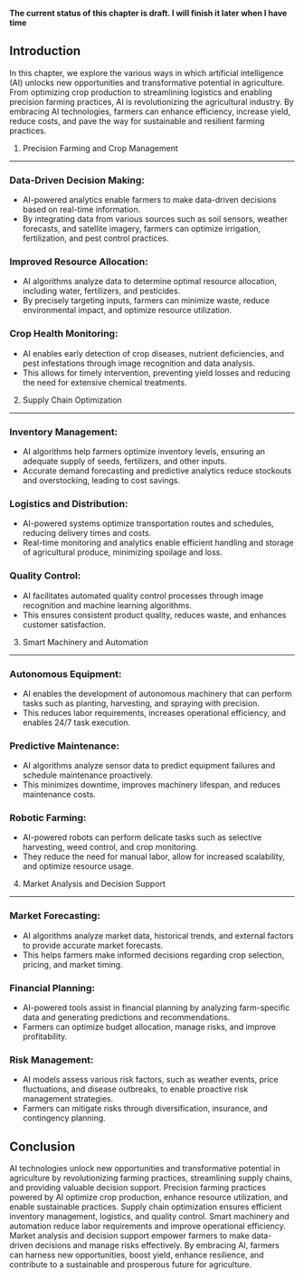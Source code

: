 **The current status of this chapter is draft. I will finish it later when I have time**

Introduction
------------

In this chapter, we explore the various ways in which artificial intelligence (AI) unlocks new opportunities and transformative potential in agriculture. From optimizing crop production to streamlining logistics and enabling precision farming practices, AI is revolutionizing the agricultural industry. By embracing AI technologies, farmers can enhance efficiency, increase yield, reduce costs, and pave the way for sustainable and resilient farming practices.

1. Precision Farming and Crop Management
----------------------------------------

### Data-Driven Decision Making:

* AI-powered analytics enable farmers to make data-driven decisions based on real-time information.
* By integrating data from various sources such as soil sensors, weather forecasts, and satellite imagery, farmers can optimize irrigation, fertilization, and pest control practices.

### Improved Resource Allocation:

* AI algorithms analyze data to determine optimal resource allocation, including water, fertilizers, and pesticides.
* By precisely targeting inputs, farmers can minimize waste, reduce environmental impact, and optimize resource utilization.

### Crop Health Monitoring:

* AI enables early detection of crop diseases, nutrient deficiencies, and pest infestations through image recognition and data analysis.
* This allows for timely intervention, preventing yield losses and reducing the need for extensive chemical treatments.

2. Supply Chain Optimization
----------------------------

### Inventory Management:

* AI algorithms help farmers optimize inventory levels, ensuring an adequate supply of seeds, fertilizers, and other inputs.
* Accurate demand forecasting and predictive analytics reduce stockouts and overstocking, leading to cost savings.

### Logistics and Distribution:

* AI-powered systems optimize transportation routes and schedules, reducing delivery times and costs.
* Real-time monitoring and analytics enable efficient handling and storage of agricultural produce, minimizing spoilage and loss.

### Quality Control:

* AI facilitates automated quality control processes through image recognition and machine learning algorithms.
* This ensures consistent product quality, reduces waste, and enhances customer satisfaction.

3. Smart Machinery and Automation
---------------------------------

### Autonomous Equipment:

* AI enables the development of autonomous machinery that can perform tasks such as planting, harvesting, and spraying with precision.
* This reduces labor requirements, increases operational efficiency, and enables 24/7 task execution.

### Predictive Maintenance:

* AI algorithms analyze sensor data to predict equipment failures and schedule maintenance proactively.
* This minimizes downtime, improves machinery lifespan, and reduces maintenance costs.

### Robotic Farming:

* AI-powered robots can perform delicate tasks such as selective harvesting, weed control, and crop monitoring.
* They reduce the need for manual labor, allow for increased scalability, and optimize resource usage.

4. Market Analysis and Decision Support
---------------------------------------

### Market Forecasting:

* AI algorithms analyze market data, historical trends, and external factors to provide accurate market forecasts.
* This helps farmers make informed decisions regarding crop selection, pricing, and market timing.

### Financial Planning:

* AI-powered tools assist in financial planning by analyzing farm-specific data and generating predictions and recommendations.
* Farmers can optimize budget allocation, manage risks, and improve profitability.

### Risk Management:

* AI models assess various risk factors, such as weather events, price fluctuations, and disease outbreaks, to enable proactive risk management strategies.
* Farmers can mitigate risks through diversification, insurance, and contingency planning.

Conclusion
----------

AI technologies unlock new opportunities and transformative potential in agriculture by revolutionizing farming practices, streamlining supply chains, and providing valuable decision support. Precision farming practices powered by AI optimize crop production, enhance resource utilization, and enable sustainable practices. Supply chain optimization ensures efficient inventory management, logistics, and quality control. Smart machinery and automation reduce labor requirements and improve operational efficiency. Market analysis and decision support empower farmers to make data-driven decisions and manage risks effectively. By embracing AI, farmers can harness new opportunities, boost yield, enhance resilience, and contribute to a sustainable and prosperous future for agriculture.

